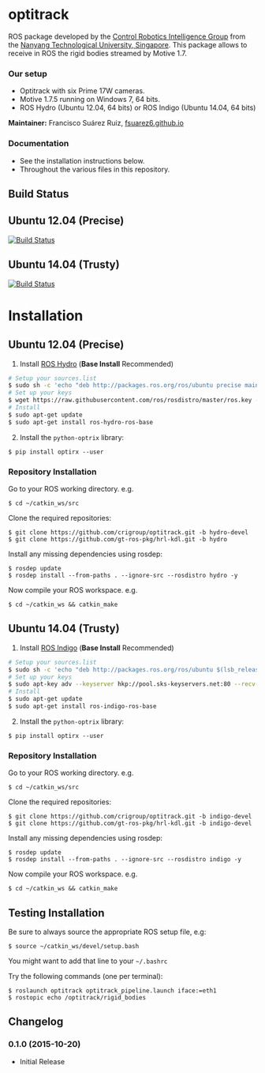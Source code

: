 optitrack
=========

ROS package developed by the [Control Robotics Intelligence Group](http://www.ntu.edu.sg/home/cuong/) from the [Nanyang Technological University, Singapore](http://www.ntu.edu.sg). This package allows to receive in ROS the rigid bodies streamed by Motive 1.7.

### Our setup
  * Optitrack with six Prime 17W cameras.
  * Motive 1.7.5 running on Windows 7, 64 bits.
  * ROS Hydro (Ubuntu 12.04, 64 bits) or ROS Indigo (Ubuntu 14.04, 64 bits)

**Maintainer:** Francisco Suárez Ruiz, [fsuarez6.github.io](fsuarez6.github.io)

### Documentation
  * See the installation instructions below.
  * Throughout the various files in this repository.
  
## Build Status

## Ubuntu 12.04 (Precise)

[![Build Status](https://travis-ci.org/crigroup/optitrack.png?branch=hydro-devel)](https://travis-ci.org/crigroup/optitrack/branches)

## Ubuntu 14.04 (Trusty)

[![Build Status](https://travis-ci.org/crigroup/optitrack.png?branch=indigo-devel)](https://travis-ci.org/crigroup/optitrack/branches)

# Installation

## Ubuntu 12.04 (Precise)

  1. Install [ROS Hydro](http://wiki.ros.org/hydro/Installation/Ubuntu) (**Base Install** Recommended)
```bash
# Setup your sources.list
$ sudo sh -c 'echo "deb http://packages.ros.org/ros/ubuntu precise main" > /etc/apt/sources.list.d/ros-latest.list'
# Set up your keys
$ wget https://raw.githubusercontent.com/ros/rosdistro/master/ros.key -O - | sudo apt-key add -
# Install
$ sudo apt-get update
$ sudo apt-get install ros-hydro-ros-base
``` 
  2. Install the `python-optrix` library:
```
$ pip install optirx --user
``` 

### Repository Installation

Go to your ROS working directory. e.g.
```
$ cd ~/catkin_ws/src
``` 
Clone the required repositories:
```
$ git clone https://github.com/crigroup/optitrack.git -b hydro-devel
$ git clone https://github.com/gt-ros-pkg/hrl-kdl.git -b hydro
``` 
Install any missing dependencies using rosdep:
```
$ rosdep update
$ rosdep install --from-paths . --ignore-src --rosdistro hydro -y
``` 
Now compile your ROS workspace. e.g.
```
$ cd ~/catkin_ws && catkin_make
``` 

## Ubuntu 14.04 (Trusty)

  1. Install [ROS Indigo](http://wiki.ros.org/indigo/Installation/Ubuntu) (**Base Install** Recommended)
```bash
# Setup your sources.list
$ sudo sh -c 'echo "deb http://packages.ros.org/ros/ubuntu $(lsb_release -sc) main" > /etc/apt/sources.list.d/ros-latest.list'
# Set up your keys
$ sudo apt-key adv --keyserver hkp://pool.sks-keyservers.net:80 --recv-key 5523BAEEB01FA116
# Install
$ sudo apt-get update
$ sudo apt-get install ros-indigo-ros-base
``` 
  2. Install the `python-optrix` library:
```
$ pip install optirx --user
``` 

### Repository Installation

Go to your ROS working directory. e.g.
```
$ cd ~/catkin_ws/src
``` 
Clone the required repositories:
```
$ git clone https://github.com/crigroup/optitrack.git -b indigo-devel
$ git clone https://github.com/gt-ros-pkg/hrl-kdl.git -b indigo-devel
``` 
Install any missing dependencies using rosdep:
```
$ rosdep update
$ rosdep install --from-paths . --ignore-src --rosdistro indigo -y
``` 
Now compile your ROS workspace. e.g.
```
$ cd ~/catkin_ws && catkin_make
``` 

## Testing Installation

Be sure to always source the appropriate ROS setup file, e.g:
```
$ source ~/catkin_ws/devel/setup.bash
``` 
You might want to add that line to your `~/.bashrc`

Try the following commands (one per terminal):
```
$ roslaunch optitrack optitrack_pipeline.launch iface:=eth1
$ rostopic echo /optitrack/rigid_bodies
``` 

## Changelog
### 0.1.0 (2015-10-20)
* Initial Release
